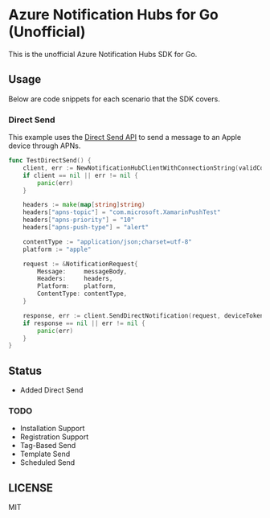 # Azure Notification Hubs for Go (Unofficial)

This is the unofficial Azure Notification Hubs SDK for Go.  

## Usage

Below are code snippets for each scenario that the SDK covers.

### Direct Send

This example uses the [Direct Send API](https://docs.microsoft.com/en-us/rest/api/notificationhubs/direct-send) to send a message to an Apple device through APNs.

```go
func TestDirectSend() {
	client, err := NewNotificationHubClientWithConnectionString(validConnectionString, hubName)
	if client == nil || err != nil {
		panic(err)
	}

	headers := make(map[string]string)
	headers["apns-topic"] = "com.microsoft.XamarinPushTest"
	headers["apns-priority"] = "10"
	headers["apns-push-type"] = "alert"

	contentType := "application/json;charset=utf-8"
	platform := "apple"

	request := &NotificationRequest{
		Message:     messageBody,
		Headers:     headers,
		Platform:    platform,
		ContentType: contentType,
	}

	response, err := client.SendDirectNotification(request, deviceToken)
	if response == nil || err != nil {
		panic(err)
	}
}
```

## Status

- Added Direct Send

### TODO

- Installation Support
- Registration Support
- Tag-Based Send
- Template Send
- Scheduled Send

## LICENSE

MIT